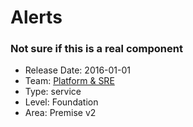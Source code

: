 # Alerts
### Not sure if this is a real component
* Release Date: 2016-01-01
* Team: [Platform & SRE](../teams/platform.md)
* Type: service
* Level: Foundation
* Area: Premise v2
